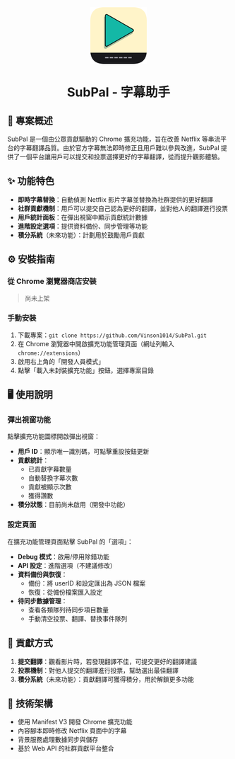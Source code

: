 <div align="center">
  <img src="icons/SubPal_rc.png" alt="SubPal Icon" width="128"/>
  <h1>SubPal - 字幕助手</h1>
</div>

## 🎯 專案概述
SubPal 是一個由公眾貢獻驅動的 Chrome 擴充功能，旨在改善 Netflix 等串流平台的字幕翻譯品質。由於官方字幕無法即時修正且用戶難以參與改進，SubPal 提供了一個平台讓用戶可以提交和投票選擇更好的字幕翻譯，從而提升觀影體驗。

## ✨ 功能特色
- **即時字幕替換**：自動偵測 Netflix 影片字幕並替換為社群提供的更好翻譯
- **社群貢獻機制**：用戶可以提交自己認為更好的翻譯，並對他人的翻譯進行投票
- **用戶統計面板**：在彈出視窗中顯示貢獻統計數據
- **進階設定選項**：提供資料備份、同步管理等功能
- **積分系統**（未來功能）：計劃用於鼓勵用戶貢獻

## ⚙️ 安裝指南
### 從 Chrome 瀏覽器商店安裝
> 尚未上架

### 手動安裝
1. 下載專案：`git clone https://github.com/Vinson1014/SubPal.git`
2. 在 Chrome 瀏覽器中開啟擴充功能管理頁面（網址列輸入 `chrome://extensions`）
3. 啟用右上角的「開發人員模式」
4. 點擊「載入未封裝擴充功能」按鈕，選擇專案目錄

## 🖥 使用說明
### 彈出視窗功能
點擊擴充功能圖標開啟彈出視窗：
- **用戶 ID**：顯示唯一識別碼，可點擊重設按鈕更新
- **貢獻統計**：
  - 已貢獻字幕數量
  - 自動替換字幕次數
  - 貢獻被顯示次數
  - 獲得讚數
- **積分狀態**：目前尚未啟用（開發中功能）

### 設定頁面
在擴充功能管理頁面點擊 SubPal 的「選項」：
- **Debug 模式**：啟用/停用除錯功能
- **API 設定**：進階選項（不建議修改）
- **資料備份與恢復**：
  - 備份：將 userID 和設定匯出為 JSON 檔案
  - 恢復：從備份檔案匯入設定
- **待同步數據管理**：
  - 查看各類隊列待同步項目數量
  - 手動清空投票、翻譯、替換事件隊列

## 🤝 貢獻方式
1. **提交翻譯**：觀看影片時，若發現翻譯不佳，可提交更好的翻譯建議
2. **投票機制**：對他人提交的翻譯進行投票，幫助選出最佳翻譯
3. **積分系統**（未來功能）：貢獻翻譯可獲得積分，用於解鎖更多功能

## 🧠 技術架構
- 使用 Manifest V3 開發 Chrome 擴充功能
- 內容腳本即時修改 Netflix 頁面中的字幕
- 背景服務處理數據同步與儲存
- 基於 Web API 的社群貢獻平台整合
